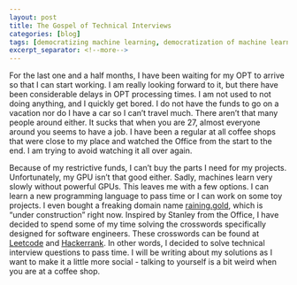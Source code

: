 ```yaml
---
layout: post
title: The Gospel of Technical Interviews
categories: [blog]
tags: [democratizing machine learning, democratization of machine learning, decentralized machine learning, peer-to-peer learning]
excerpt_separator: <!--more-->
---
```

For the last one and a half months, I have been waiting for my OPT to arrive so that I can start working. I am really looking forward to it, but there have been considerable delays in OPT processing times. I am not used to not doing anything, and I quickly get bored. I do not have the funds to go on a vacation nor do I have a car so I can’t travel much. There aren’t that many people around either. It sucks that when you are 27, almost everyone around you seems to have a job. I have been a regular at all coffee shops that were close to my place and watched the Office from the start to the end. I am trying to avoid watching it all over again. <!--more-->

Because of my restrictive funds, I can’t buy the parts I need for my projects. Unfortunately, my GPU isn’t that good either. Sadly, machines learn very slowly without powerful GPUs. This leaves me with a few options. I can learn a new programming language to pass time or I can work on some toy projects. I even bought a freaking domain name [raining.gold](www.raining.gold), which is “under construction” right now. Inspired by Stanley from the Office, I have decided to spend some of my time solving the crosswords specifically designed for software engineers. These crosswords can be found at [Leetcode](https://leetcode.com/) and [Hackerrank](https://www.hackerrank.com/). In other words, I decided to solve technical interview questions to pass time. I will be writing about my solutions as I want to make it a little more social - talking to yourself is a bit weird when you are at a coffee shop. 
